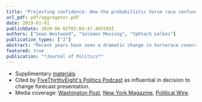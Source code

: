 ```yaml
---
title: "Projecting confidence: How the probabilistic horse race confuses and demobilizes the public"
url_pdf: pdf/aggregator.pdf
date: 2019-01-01
publishDate: 2020-06-02T02:04:47.465593Z
authors: ["Sean Westwood", "Solomon Messing", "Yphtach Lelkes"]
publication_types: ["2"]
abstract: "Recent years have seen a dramatic change in horserace coverage of elections in the U.S.---shifting focus from late-breaking poll numbers to sophisticated meta-analytic forecasts that emphasize candidates' chance of victory. Could this shift in the political information environment affect election outcomes? We use experiments to show that forecasting increases certainty about an election's outcome, confuses many, and decreases turnout. Furthermore, we show that election forecasting has become prominent in the media, particularly in outlets with liberal audiences, and show that such coverage tends to more strongly affect the candidate who is ahead---raising questions about whether they contributed to Trump's victory over Clinton in 2016. We bring empirical evidence to this question, using ANES data to show that Democrats and Independents expressed unusual confidence in a decisive 2016 election outcome---and that the same measure of confidence is associated with lower reported turnout."
featured: true
publication: "*Journal of Politics*"
---
```


- Supplimentary [materials](/pdf/aggregatorSM.pdf)
- Cited by [FiveThirthyEight's Politics
Podcast](https://fivethirtyeight.com/features/politics-podcast-whats-so-wrong-with-nancy-pelosi/)
as influential in decision to change forecast presentation.
- Media coverage: [Washington
Post](https://www.washingtonpost.com/news/politics/wp/2018/02/06/clintons-achilles-heel-in-2016-may-have-been-overconfidence/?utm_term=.b71fb84da00f),
[New York
Magazine](http://nymag.com/daily/intelligencer/2018/02/americans-dont-understand-election-probabilities.html),
[Political
Wire](https://politicalwire.com/2018/02/06/election-forecasts-lower-voter-turnout/).
